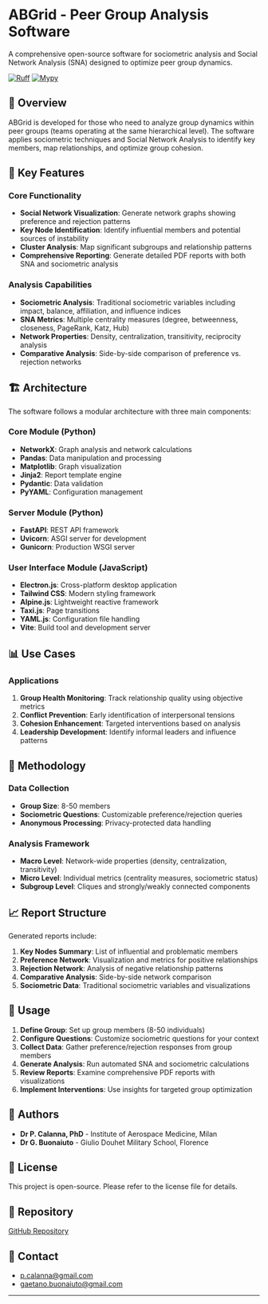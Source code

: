 # ABGrid - Peer Group Analysis Software

A comprehensive open-source software for sociometric analysis and Social Network Analysis (SNA) designed to optimize peer group dynamics.

[![Ruff](https://img.shields.io/endpoint?url=https://raw.githubusercontent.com/astral-sh/ruff/main/assets/badge/v2.json)](https://github.com/astral-sh/ruff)
[![Mypy](https://img.shields.io/badge/type--checked-mypy-blue?style=flat-square&logo=python)](https://github.com/python/mypy)

## 🎯 Overview

ABGrid is developed for those who need to analyze group dynamics within peer groups (teams operating at the same hierarchical level). The software applies sociometric techniques and Social Network Analysis to identify key members, map relationships, and optimize group cohesion.

## 🚀 Key Features

### Core Functionality
- **Social Network Visualization**: Generate network graphs showing preference and rejection patterns
- **Key Node Identification**: Identify influential members and potential sources of instability
- **Cluster Analysis**: Map significant subgroups and relationship patterns
- **Comprehensive Reporting**: Generate detailed PDF reports with both SNA and sociometric analysis

### Analysis Capabilities
- **Sociometric Analysis**: Traditional sociometric variables including impact, balance, affiliation, and influence indices
- **SNA Metrics**: Multiple centrality measures (degree, betweenness, closeness, PageRank, Katz, Hub)
- **Network Properties**: Density, centralization, transitivity, reciprocity analysis
- **Comparative Analysis**: Side-by-side comparison of preference vs. rejection networks

## 🏗️ Architecture

The software follows a modular architecture with three main components:

### Core Module (Python)
- **NetworkX**: Graph analysis and network calculations
- **Pandas**: Data manipulation and processing
- **Matplotlib**: Graph visualization
- **Jinja2**: Report template engine
- **Pydantic**: Data validation
- **PyYAML**: Configuration management

### Server Module (Python)
- **FastAPI**: REST API framework
- **Uvicorn**: ASGI server for development
- **Gunicorn**: Production WSGI server

### User Interface Module (JavaScript)
- **Electron.js**: Cross-platform desktop application
- **Tailwind CSS**: Modern styling framework
- **Alpine.js**: Lightweight reactive framework
- **Taxi.js**: Page transitions
- **YAML.js**: Configuration file handling
- **Vite**: Build tool and development server

## 📊 Use Cases

### Applications
1. **Group Health Monitoring**: Track relationship quality using objective metrics
2. **Conflict Prevention**: Early identification of interpersonal tensions
3. **Cohesion Enhancement**: Targeted interventions based on analysis
4. **Leadership Development**: Identify informal leaders and influence patterns

## 🔬 Methodology

### Data Collection
- **Group Size**: 8-50 members
- **Sociometric Questions**: Customizable preference/rejection queries
- **Anonymous Processing**: Privacy-protected data handling

### Analysis Framework
- **Macro Level**: Network-wide properties (density, centralization, transitivity)
- **Micro Level**: Individual metrics (centrality measures, sociometric status)
- **Subgroup Level**: Cliques and strongly/weakly connected components

## 📈 Report Structure

Generated reports include:
1. **Key Nodes Summary**: List of influential and problematic members
2. **Preference Network**: Visualization and metrics for positive relationships
3. **Rejection Network**: Analysis of negative relationship patterns
4. **Comparative Analysis**: Side-by-side network comparison
5. **Sociometric Data**: Traditional sociometric variables and visualizations

## 📖 Usage

1. **Define Group**: Set up group members (8-50 individuals)
2. **Configure Questions**: Customize sociometric questions for your context
3. **Collect Data**: Gather preference/rejection responses from group members
4. **Generate Analysis**: Run automated SNA and sociometric calculations
5. **Review Reports**: Examine comprehensive PDF reports with visualizations
6. **Implement Interventions**: Use insights for targeted group optimization


## 👥 Authors

- **Dr P. Calanna, PhD** - Institute of Aerospace Medicine, Milan
- **Dr G. Buonaiuto** - Giulio Douhet Military School, Florence

## 📝 License

This project is open-source. Please refer to the license file for details.

## 🔗 Repository

[GitHub Repository](https://github.com/alkaest2002/abgrid)

## 📧 Contact

- p.calanna@gmail.com
- gaetano.buonaiuto@gmail.com

---